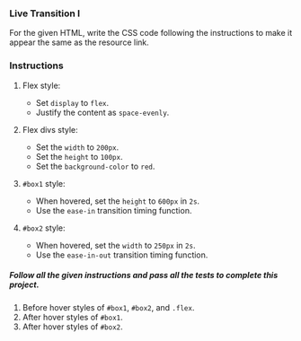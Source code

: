 ### Live Transition I

For the given HTML, write the CSS code following the instructions to make it appear the same as the resource link.

### Instructions

1. Flex style:
    - Set `display` to `flex`.
    - Justify the content as `space-evenly`.

2. Flex divs style:
    - Set the `width` to `200px`.
    - Set the `height` to `100px`.
    - Set the `background-color` to `red`.

3. `#box1` style:
    - When hovered, set the `height` to `600px` in `2s`.
    - Use the `ease-in` transition timing function.

4. `#box2` style:
    - When hovered, set the `width` to `250px` in `2s`.
    - Use the `ease-in-out` transition timing function.

##### Follow all the given instructions and pass all the tests to complete this project.

1. Before hover styles of `#box1`, `#box2`, and `.flex`.
2. After hover styles of `#box1`.
3. After hover styles of `#box2`.

